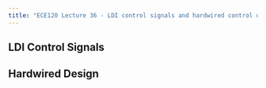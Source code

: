 ```yaml
---
title: "ECE120 Lecture 36 - LDI control signals and hardwired control unit design"
---
```

## LDI Control Signals


## Hardwired Design
